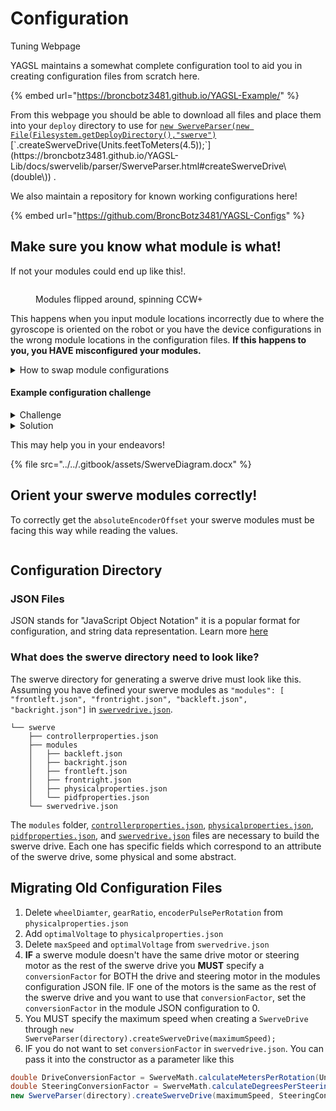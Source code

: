 # Configuration

Tuning Webpage

YAGSL maintains a somewhat complete configuration tool to aid you in creating configuration files from scratch here.

{% embed url="https://broncbotz3481.github.io/YAGSL-Example/" %}

From this webpage you should be able to download all files and place them into your `deploy` directory to use for [`new SwerveParser(new File(Filesystem.getDeployDirectory(),"swerve")`](https://broncbotz3481.github.io/YAGSL-Lib/docs/swervelib/parser/SwerveParser.html#%3Cinit%3E\(java.io.File\))[`.createSwerveDrive(Units.feetToMeters(4.5));`](https://broncbotz3481.github.io/YAGSL-Lib/docs/swervelib/parser/SwerveParser.html#createSwerveDrive\(double\)) .

We also maintain a repository for known working configurations here!

{% embed url="https://github.com/BroncBotz3481/YAGSL-Configs" %}

## Make sure you know what module is what!

If not your modules could end up like this!.

<figure><img src="../../.gitbook/assets/id_change3.png" alt=""><figcaption><p>Modules flipped around, spinning CCW+</p></figcaption></figure>

This happens when you input module locations incorrectly due to where the gyroscope is oriented on the robot or you have the device configurations in the wrong module locations in the configuration files. **If this happens to you, you HAVE misconfigured your modules.**

<details>

<summary>How to swap module configurations</summary>

For the examples we label with numbers as to be less confused, however when changing module files around we assign the numbers to the respective initial module configuration names. For the example above we have as follows

1. `frontleft.json`
2. `frontright.json`
3. `backleft.json`
4. `backright.json`

**Swapping `frontleft.json` with `backleft.json`**

<pre class="language-json" data-title="frontleft.json"><code class="lang-json">{
<strong>  "drive": {
</strong><strong>    "type": "sparkmax",
</strong><strong>    "id": 4,
</strong><strong>    "canbus": null
</strong><strong>  },
</strong><strong>  "angle": {
</strong><strong>    "type": "sparkmax",
</strong><strong>    "id": 3,
</strong><strong>    "canbus": null
</strong><strong>  },
</strong><strong>  "encoder": {
</strong><strong>    "type": "cancoder",
</strong><strong>    "id": 9,
</strong><strong>    "canbus": null
</strong><strong>  },
</strong><strong>  "inverted": {
</strong><strong>    "drive": false,
</strong><strong>    "angle": false
</strong><strong>  },
</strong><strong>  "absoluteEncoderOffset": -114.609,
</strong>  "location": {
    "front": 12,
    "left": 12
  }
}
</code></pre>

<pre class="language-json" data-title="backleft.json"><code class="lang-json"><strong>{
</strong><strong>  "drive": {
</strong><strong>    "type": "sparkmax",
</strong><strong>    "id": 7,
</strong><strong>    "canbus": null
</strong><strong>  },
</strong><strong>  "angle": {
</strong><strong>    "type": "sparkmax",
</strong><strong>    "id": 8,
</strong><strong>    "canbus": null
</strong><strong>  },
</strong><strong>  "encoder": {
</strong><strong>    "type": "cancoder",
</strong><strong>    "id": 12,
</strong><strong>    "canbus": null
</strong><strong>  },
</strong><strong>  "inverted": {
</strong><strong>    "drive": false,
</strong><strong>    "angle": false
</strong><strong>  },
</strong><strong>  "absoluteEncoderOffset": 6.504,
</strong>  "location": {
    "front": -12,
    "left": 12
  }
}
</code></pre>

Swap the highlighted lines and you have swapped the module configurations correctly.

**The easy way**

1. Change the location negations to the desired module side.
2. Rename the files without overwriting eachother.

</details>

#### Example configuration challenge

<details>

<summary>Challenge</summary>

Here is a challenge for you, how can you solve this misconfiguration?

<img src="../../.gitbook/assets/id_spin1.png" alt="While rotating right" data-size="original"><img src="../../.gitbook/assets/challenge_reorder2.png" alt="Translating right" data-size="original">

</details>

<details>

<summary>Solution</summary>

<img src="../../.gitbook/assets/challenge_reorder1.png" alt="" data-size="original">

Steps:

1. Invert 4 and 2.
2. Swap 1 and 4.

</details>

This may help you in your endeavors!

{% file src="../../.gitbook/assets/SwerveDiagram.docx" %}

## Orient your swerve modules correctly!

To correctly get the `absoluteEncoderOffset` your swerve modules must be facing this way while reading the values.

<figure><img src="../../.gitbook/assets/devilbots_cropped_swerve_orientation.png" alt=""><figcaption></figcaption></figure>

## Configuration Directory

### JSON Files

JSON stands for "JavaScript Object Notation" it is a popular format for configuration, and string data representation. Learn more [here](https://www.w3schools.com/js/js_json_intro.asp)

### What does the swerve directory need to look like?

The swerve directory for generating a swerve drive must look like this. Assuming you have defined your swerve modules as `"modules": [ "frontleft.json", "frontright.json", "backleft.json", "backright.json"]` in [`swervedrive.json`](swerve-drive-configuration.md).

```
└── swerve
    ├── controllerproperties.json
    ├── modules
    │   ├── backleft.json
    │   ├── backright.json
    │   ├── frontleft.json
    │   ├── frontright.json
    │   ├── physicalproperties.json
    │   └── pidfproperties.json
    └── swervedrive.json
```

The `modules` folder, [`controllerproperties.json`](controller-properties-configuration.md), [`physicalproperties.json`](physical-properties-configuration.md), [`pidfproperties.json`](pidf-properties-configuration/), and [`swervedrive.json`](swerve-drive-configuration.md) files are necessary to build the swerve drive. Each one has specific fields which correspond to an attribute of the swerve drive, some physical and some abstract.

## Migrating Old Configuration Files

1. Delete `wheelDiamter`, `gearRatio`, `encoderPulsePerRotation` from `physicalproperties.json`
2. Add `optimalVoltage` to `physicalproperties.json`
3. Delete `maxSpeed` and `optimalVoltage` from `swervedrive.json`
4. **IF** a swerve module doesn't have the same drive motor or steering motor as the rest of the swerve drive you **MUST** specify a `conversionFactor` for BOTH the drive and steering motor in the modules configuration JSON file. IF one of the motors is the same as the rest of the swerve drive and you want to use that `conversionFactor`, set the `conversionFactor` in the module JSON configuration to 0.
5. You MUST specify the maximum speed when creating a `SwerveDrive` through `new SwerveParser(directory).createSwerveDrive(maximumSpeed);`
6. IF you do not want to set `conversionFactor` in `swervedrive.json`. You can pass it into the constructor as a parameter like this

```java
double DriveConversionFactor = SwerveMath.calculateMetersPerRotation(Units.inchesToMeters(WHEEL_DIAMETER), GEAR_RATIO, ENCODER_RESOLUTION);
double SteeringConversionFactor = SwerveMath.calculateDegreesPerSteeringRotation(GEAR_RATIO, ENCODER_RESOLUTION);
new SwerveParser(directory).createSwerveDrive(maximumSpeed, SteeringConversionFactor, DriveConversionFactor);
```
